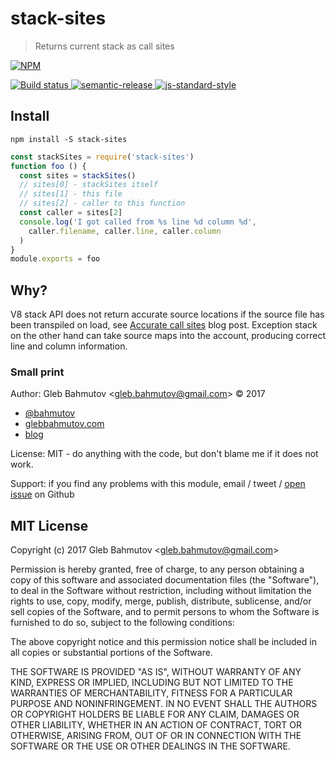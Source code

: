 # stack-sites

> Returns current stack as call sites

[![NPM][npm-icon] ][npm-url]

[![Build status][ci-image] ][ci-url]
[![semantic-release][semantic-image] ][semantic-url]
[![js-standard-style][standard-image]][standard-url]

## Install

```
npm install -S stack-sites
```

```js
const stackSites = require('stack-sites')
function foo () {
  const sites = stackSites()
  // sites[0] - stackSites itself
  // sites[1] - this file
  // sites[2] - caller to this function
  const caller = sites[2]
  console.log('I got called from %s line %d column %d',
    caller.filename, caller.line, caller.column
  )
}
module.exports = foo
```

## Why?

V8 stack API does not return accurate source locations if the source file
has been transpiled on load, see
[Accurate call sites](https://glebbahmutov.com/blog/accurate-call-sites/)
blog post. Exception stack on the other hand can take source maps into
the account, producing correct line and column information.

### Small print

Author: Gleb Bahmutov &lt;gleb.bahmutov@gmail.com&gt; &copy; 2017

* [@bahmutov](https://twitter.com/bahmutov)
* [glebbahmutov.com](http://glebbahmutov.com)
* [blog](http://glebbahmutov.com/blog)

License: MIT - do anything with the code, but don't blame me if it does not work.

Support: if you find any problems with this module, email / tweet /
[open issue](https://github.com/bahmutov/stack-sites/issues) on Github

## MIT License

Copyright (c) 2017 Gleb Bahmutov &lt;gleb.bahmutov@gmail.com&gt;

Permission is hereby granted, free of charge, to any person
obtaining a copy of this software and associated documentation
files (the "Software"), to deal in the Software without
restriction, including without limitation the rights to use,
copy, modify, merge, publish, distribute, sublicense, and/or sell
copies of the Software, and to permit persons to whom the
Software is furnished to do so, subject to the following
conditions:

The above copyright notice and this permission notice shall be
included in all copies or substantial portions of the Software.

THE SOFTWARE IS PROVIDED "AS IS", WITHOUT WARRANTY OF ANY KIND,
EXPRESS OR IMPLIED, INCLUDING BUT NOT LIMITED TO THE WARRANTIES
OF MERCHANTABILITY, FITNESS FOR A PARTICULAR PURPOSE AND
NONINFRINGEMENT. IN NO EVENT SHALL THE AUTHORS OR COPYRIGHT
HOLDERS BE LIABLE FOR ANY CLAIM, DAMAGES OR OTHER LIABILITY,
WHETHER IN AN ACTION OF CONTRACT, TORT OR OTHERWISE, ARISING
FROM, OUT OF OR IN CONNECTION WITH THE SOFTWARE OR THE USE OR
OTHER DEALINGS IN THE SOFTWARE.

[npm-icon]: https://nodei.co/npm/stack-sites.svg?downloads=true
[npm-url]: https://npmjs.org/package/stack-sites
[ci-image]: https://travis-ci.org/bahmutov/stack-sites.svg?branch=master
[ci-url]: https://travis-ci.org/bahmutov/stack-sites
[semantic-image]: https://img.shields.io/badge/%20%20%F0%9F%93%A6%F0%9F%9A%80-semantic--release-e10079.svg
[semantic-url]: https://github.com/semantic-release/semantic-release
[standard-image]: https://img.shields.io/badge/code%20style-standard-brightgreen.svg
[standard-url]: http://standardjs.com/
